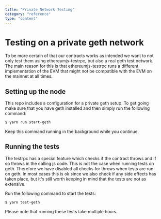 ```yaml
---
title: "Private Network Testing"
category: "reference"
type: "content"
---
```


# Testing on a private geth network
To be more certain of that our contracts works as intended we want to not only test them using ethereumjs-testrpc, but also a real geth test network. The main reason for this is that ethereumjs-testrpc runs a different implementation of the EVM that might not be compatible with the EVM on the mainnet at all times.

## Setting up the node
This repo includes a configuration for a private geth setup. To get going make sure that you have geth installed and then simply run the following command:
```bash
$ yarn run start-geth
```
Keep this command running in the background while you continue.

## Running the tests

The testrpc has a special feature which checks if the contract throws and if so throws in the calling js code. This is not the case when running tests on geth. Therefore we have disabled all checks for throws when tests are run on geth. In most cases this is ok since we also check if any side effects has taken place, but it's still worth keeping in mind that the tests are not as extensive.

Run the following command to start the tests:
```bash
$ yarn test-geth
```
Please note that running these tests take multiple hours.
